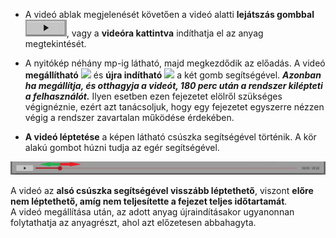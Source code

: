 * A videó ablak megjelenését követően a videó alatti  **lejátszás gombbal** ![alt text](Lejatszas_gomb.png), vagy a **videóra kattintva** indíthatja el az anyag megtekintését.

* A nyitókép  néhány mp-ig látható, majd megkezdődik az előadás. A videó **megállítható** <img src="https://github.com/user-attachments/assets/537f2ec9-1a2b-4229-9bc3-d832ce923619" width="50"> és **újra indítható** <img src="https://github.com/user-attachments/assets/41b03823-aaee-4b8a-bea2-295df87921c8" width="50"> a két gomb segítségével. ***Azonban ha megállítja, és otthagyja a videót, 180 perc után a rendszer kilépteti a felhasználót.*** Ilyen esetben ezen fejezetet elölről szükséges végignéznie, ezért azt tanácsoljuk, hogy egy fejezetet egyszerre nézzen végig a rendszer zavartalan működése érdekében.

* **A videó léptetése** a képen látható csúszka segítségével történik. A kör alakú gombot húzni tudja az egér segítségével.

![alt text](Video_leptetes.png)  

A videó az **alsó csúszka segítségével visszább léptethető**, viszont **előre nem léptethető, amíg nem teljesítette a fejezet teljes időtartamát**.    
A videó megállítása után, az adott anyag újraindításakor ugyanonnan folytathatja az anyagrészt, ahol azt előzetesen abbahagyta.  

